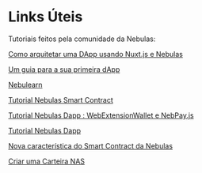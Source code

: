 # Links Úteis


Tutoriais feitos pela comunidade da Nebulas:

[Como arquitetar uma DApp usando Nuxt.js e Nebulas](https://medium.freecodecamp.org/architecting-dapp-using-nuxt-js-nebulas-fc00712ae341
)

[Um guia para a sua primeira dApp](https://medium.com/coinmonks/setup-nebulas-development-environment-b8f8f022b170
)

[Nebulearn](http://nebulearn.com/official-docs/installation)


[Tutorial Nebulas Smart Contract](https://www.youtube.com/watch?v=cQBM4xwcGZw&t=1095s
)

[Tutorial Nebulas Dapp : WebExtensionWallet e NebPay.js](https://www.youtube.com/watch?v=wwJz3TEf_2Y
)

[Tutorial Nebulas Dapp](https://medium.com/coinmonks/dapp-tutorial-72f0ae39f538
)

[Nova característica do Smart Contract da Nebulas](https://medium.com/nebulasio/new-nebulas-smart-contract-feature-e15046804b3c
)

[Criar uma Carteira NAS](https://medium.com/nebulasio/creating-a-nas-wallet-9d01b5fa2df6)
